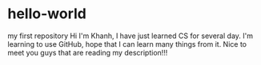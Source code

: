 # hello-world
my first repository
Hi
I'm Khanh, I have just learned CS for several day. I'm learning to use GitHub, hope that I can learn many things from it.
Nice to meet you guys that are reading my description!!!
